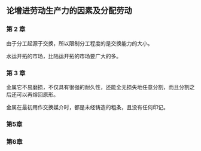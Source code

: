 ## 论增进劳动生产力的因素及分配劳动

### 第 2 章

由于分工起源于交换，所以限制分工程度的是交换能力的大小。

水运开拓的市场，比陆运开拓的市场要广大的多。

### 第 3 章

金属它不易磨损，不仅具有很强的耐久性，还能全无损失地任意分割，而且分割之后还可以再熔回原形。

金属在最初用作交换媒介时，都是未经铸造的粗条，且没有任何印记。

### 第5章

### 第6章

